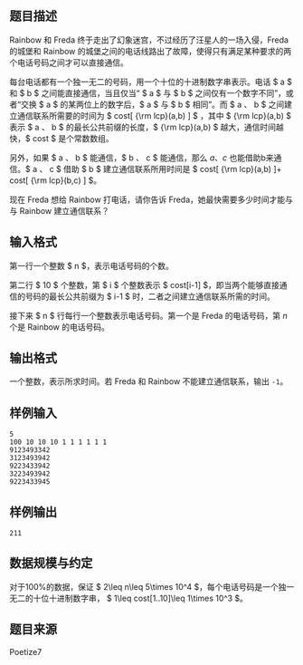 ## 题目描述

Rainbow 和 Freda 终于走出了幻象迷宫，不过经历了汪星人的一场入侵，Freda 的城堡和 Rainbow 的城堡之间的电话线路出了故障，使得只有满足某种要求的两个电话号码之间才可以直接通信。

每台电话都有一个独一无二的号码，用一个十位的十进制数字串表示。电话 $ a $ 和 $ b $ 之间能直接通信，当且仅当“ $ a $ 与 $ b $ 之间仅有一个数字不同”，或者“交换 $ a $ 的某两位上的数字后，$ a $ 与 $ b $ 相同”。而 $ a $、$ b $ 之间建立通信联系所需要的时间为 $ cost[ {\rm lcp}(a,b) ] $ ，其中 $ {\rm lcp}(a,b) $ 表示 $ a $、$ b $ 的最长公共前缀的长度，$ {\rm lcp}(a,b) $ 越大，通信时间越快，$ cost $ 是个常数数组。

另外，如果 $ a $、$ b $ 能通信，$ b $、$ c $ 能通信，那么 $a$、$c$ 也能借助b来通信。$ a $、$ c $ 借助 $ b $ 建立通信联系所用时间是 $ cost[ {\rm lcp}(a,b) ]+ cost[ {\rm lcp}(b,c) ] $。

现在 Freda 想给 Rainbow 打电话，请你告诉 Freda，她最快需要多少时间才能与与 Rainbow 建立通信联系？

## 输入格式

第一行一个整数 $ n $，表示电话号码的个数。

第二行 $ 10 $ 个整数，第 $ i $ 个整数表示 $ cost[i-1] $，即当两个能够直接通信的号码的最长公共前缀为 $ i-1 $ 时，二者之间建立通信联系所需的时间。

接下来 $ n $ 行每行一个整数表示电话号码。第一个是 Freda 的电话号码，第 $n$ 个是 Rainbow 的电话号码。

## 输出格式

一个整数，表示所求时间。若 Freda 和 Rainbow 不能建立通信联系，输出 ```-1```。

## 样例输入

```
5
100 10 10 10 1 1 1 1 1 1
9123493342
3123493942
9223433942
3223493942
9223433945
```

## 样例输出

```
211
```

## 数据规模与约定

对于100%的数据，保证 $ 2\leq n\leq 5\times 10^4 $，每个电话号码是一个独一无二的十位十进制数字串， $ 1\leq cost[1..10]\leq 1\times 10^3 $。

## 题目来源

Poetize7

